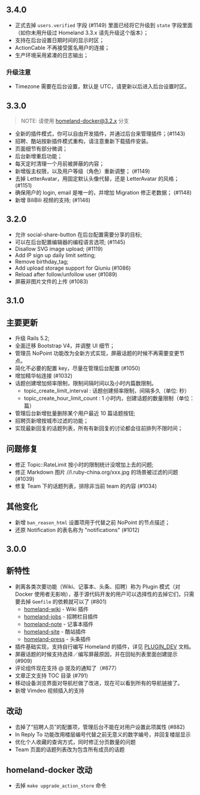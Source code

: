 3.4.0
---------

- 正式去掉 `users.verified` 字段 (#1149) 里面已经将它升级到 `state` 字段里面（如你未用升级过 Homeland 3.3.x 请先升级这个版本）；
- 支持在后台设置日期时间的显示时区；
- ActionCable 不再接受匿名用户的连接；
- 生产环境采用紧凑的日志输出；

### 升级注意

- Timezone 需要在后台设置，默认是 UTC，请更新以后进入后台设置时区。

3.3.0
----------

> NOTE: 请使用 [homeland-docker@3.2.x](https://github.com/ruby-china/homeland-docker/tree/3.3.x) 分支

- 全新的插件模式，你可以自由开发插件，并通过后台来管理插件；(#1143)
- 招聘、酷站按新插件模式重构，请注意重新下载插件安装。
- 页面细节有部分微调；
- 后台新增重启功能；
- 每天定时清理一个月前被屏蔽的内容；
- 新增版主权限，以及用户等级（角色）重新调整； (#1149)
- 去掉 LetterAvatar，用固定默认头像代替，还是 LetterAvatar 的风格； (#1151)
- 确保用户的 login, email 是唯一的，并增加 Migration 修正老数据； (#1148)
- 新增 BiliBili 视频的支持; (#1146)


3.2.0
----------

- 允许 social-share-button 在后台配置需要分享的目标;
- 可以在后台配置编辑器的编程语言选项; (#1145)
- Disallow SVG image upload; (#1119)
- Add IP sign up daily limit setting;
- Remove birthday_tag;
- Add upload storage support for Qiuniu (#1086)
- Reload after follow/unfollow user (#1089)
- 屏蔽非图片文件的上传 (#1083)

3.1.0
----------

## 主要更新

- 升级 Rails 5.2;
- 全面迁移 Bootstrap V4，并调整 UI 细节；
- 管理员 NoPoint 功能改为全新方式实现，屏蔽话题的时候不再需要变更节点。
- 简化不必要的配置 key，尽量在管理后台配置 (#1050)
- 增加精华帖连接 (#1032)
- 话题创建增加频率限制，限制间隔时间以及小时内篇数限制。
  - topic_create_limit_interval : 话题创建频率限制，间隔多久（单位: 秒）
  - topic_create_hour_limit_count : 1 小时内，创建话题的数量限制（单位：篇）
- 管理后台新增批量删除某个用户最近 10 篇话题按钮;
- 招聘页新增按城市过滤的功能；
- 实现最新回复的话题列表，所有有新回复的讨论都会往前排列不限时间；

## 问题修复

- 修正 Topic::RateLimit 按小时的限制统计没增加上去的问题;
- 修正 Markdown 图片 //l.ruby-china.org/xxx.jpg 的场景被过滤的问题 (#1039)
- 修复 Team 下的话题列表，排除非当前 team 的内容 (#1034)

## 其他变化

- 新增 `ban_reason_html` 设置项用于代替之前 NoPoint 的节点描述；
- 还原 Notification 的表名称为 "notifications" (#1012)

3.0.0
-----------

## 新特性

- 剥离各类次要功能（Wiki、记事本、头条、招聘）称为 Plugin 模式（对 Docker 使用者无影响），基于源代码开发的用户可以选择性的去掉它们，只需要去掉 `Gemfile` 的依赖就可以了 (#801)
  - [homeland-wiki](https://github.com/ruby-china/homeland-wiki) - Wiki 插件
  - [homeland-jobs](https://github.com/ruby-china/homeland-jobs) - 招聘栏目插件
  - [homeland-note](https://github.com/ruby-china/homeland-note) - 记事本插件
  - [homeland-site](https://github.com/ruby-china/homeland-site) - 酷站插件
  - [homeland-press](https://github.com/ruby-china/homeland-press) - 头条插件
- 插件基础实现，支持自行编写 Homeland 的插件，详见 [PLUGIN_DEV](https://github.com/ruby-china/homeland/blob/master/PLUGIN_DEV.md) 文档。
- 屏蔽话题的时候支持选择／编写屏蔽原因，并在回帖列表里面创建提示 (#909)
- 评论组件现在支持 @ 提及的通知了（#877）
- 文章正文支持 TOC 目录 (#791)
- 移动设备浏览界面对导航栏做了改进，现在可以看到所有的导航链接了。
- 新增 Vimdeo 视频插入的支持

## 改动

- 去掉了“招聘人员”的配置项，管理后台不能在对用户设置此项属性 (#882)
- In Reply To 功能改用楼层编号代替之前无意义的数字编号，并回复楼层显示
- 优化个人收藏的查询方式，同时修正分页数量的问题
- Team 页面的话题列表改为包含所有成员的话题

## homeland-docker 改动

- 去掉 `make upgrade_action_store` 命令

